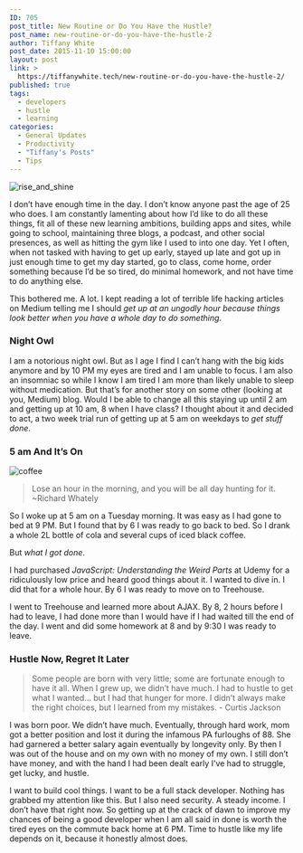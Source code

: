 ```yaml
---
ID: 705
post_title: New Routine or Do You Have the Hustle?
post_name: new-routine-or-do-you-have-the-hustle-2
author: Tiffany White
post_date: 2015-11-10 15:00:00
layout: post
link: >
  https://tiffanywhite.tech/new-routine-or-do-you-have-the-hustle-2/
published: true
tags:
  - developers
  - hustle
  - learning
categories:
  - General Updates
  - Productivity
  - "Tiffany's Posts"
  - Tips
---
```

<img class="aligncenter" src="http://helloburgh.me/wp-content/uploads/2015/11/wpid-IW1IXLIOY5.jpg" alt="rise_and_shine" />

I don’t have enough time in the day. I don’t know anyone past the age of 25 who does. I am constantly lamenting about how I’d like to do all these things, fit all of these new learning ambitions, building apps and sites, while going to school, maintaining three blogs, a podcast, and other social presences, as well as hitting the gym like I used to into one day. Yet I often, when not tasked with having to get up early, stayed up late and got up in just enough time to get my day started, go to class, come home, order something because I’d be so tired, do minimal homework, and not have time to do anything else.

This bothered me. A lot. I kept reading a lot of terrible life hacking articles on Medium telling me I should <em>get up at an ungodly hour because things look better when you have a whole day to do something</em>.
<h3>Night Owl</h3>
I am a notorious night owl. But as I age I find I can’t hang with the big kids anymore and by 10 PM my eyes are tired and I am unable to focus. I am also an insomniac so while I know I am tired I am more than likely unable to sleep without medication. But that’s for another story on some other (looking at you, Medium) blog. Would I be able to change all this staying up until 2 am and getting up at 10 am, 8 when I have class? I thought about it and decided to act, a two week trial run of getting up at 5 am on weekdays to <em>get stuff done</em>.
<h3>5 am And It’s On</h3>
<img class="aligncenter" src="http://helloburgh.me/wp-content/uploads/2015/11/wpid-ASJL0UIGOR.jpg" alt="coffee" />
<blockquote>Lose an hour in the morning, and you will be all day hunting for it. ~Richard Whately</blockquote>
So I woke up at 5 am on a Tuesday morning. It was easy as I had gone to bed at 9 PM. But I found that by 6 I was ready to go back to bed. So I drank a whole 2L bottle of cola and several cups of iced black coffee.

But <em>what I got done</em>.

I had purchased <em>JavaScript: Understanding the Weird Parts</em> at Udemy for a ridiculously low price and heard good things about it. I wanted to dive in. I did that for a whole hour. By 6 I was ready to move on to Treehouse.

I went to Treehouse and learned more about AJAX. By 8, 2 hours before I had to leave, I had done more than I would have if I had waited till the end of the day. I went and did some homework at 8 and by 9:30 I was ready to leave.
<h3>Hustle Now, Regret It Later</h3>
<blockquote>Some people are born with very little; some are fortunate enough to have it all. When I grew up, we didn’t have much. I had to hustle to get what I wanted… but I had that hunger for more. I didn’t always make the right choices, but I learned from my mistakes.
- Curtis Jackson</blockquote>
I was born poor. We didn’t have much. Eventually, through hard work, mom got a better position and lost it during the infamous PA furloughs of 88. She had garnered a better salary again eventually by longevity only. By then I was out of the house and on my own with no money of my own. I still don’t have money, and with the hand I had been dealt early I’ve had to struggle, get lucky, and hustle.

I want to build cool things. I want to be a full stack developer. Nothing has grabbed my attention like this. But I also need security. A steady income. I don’t have that right now. So getting up at the crack of dawn to improve my chances of being a good developer when I am all said in done is worth the tired eyes on the commute back home at 6 PM. Time to hustle like my life depends on it, because it honestly almost does.